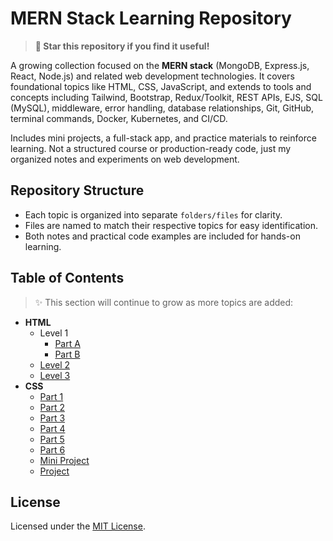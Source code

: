 # MERN Stack Learning Repository
> **🌟 Star this repository if you find it useful!**

A growing collection focused on the **MERN stack** (MongoDB, Express.js, React, Node.js) and related web development technologies. It covers foundational topics like HTML, CSS, JavaScript, and extends to tools and concepts including Tailwind, Bootstrap, Redux/Toolkit, REST APIs, EJS, SQL (MySQL), middleware, error handling, database relationships, Git, GitHub, terminal commands, Docker, Kubernetes, and CI/CD.

Includes mini projects, a full-stack app, and practice materials to reinforce learning. Not a structured course or production-ready code, just my organized notes and experiments on web development.

## Repository Structure
- Each topic is organized into separate `folders/files` for clarity.  
- Files are named to match their respective topics for easy identification.  
- Both notes and practical code examples are included for hands-on learning.

## Table of Contents
> ✨ This section will continue to grow as more topics are added:

- **HTML**
  - Level 1
    - [Part A](html/level-1/part-a)
    - [Part B](html/level-1/part-b)
  - [Level 2](html/level-2)
  - [Level 3](html/level-3)
- **CSS**
  - [Part 1](css/part-1)
  - [Part 2](css/part-2)
  - [Part 3](css/part-3)
  - [Part 4](css/part-4)
  - [Part 5](css/part-5)
  - [Part 6](css/part-6)
  - [Mini Project](css/mini-project)
  - [Project](css/project)

## License
Licensed under the [MIT License](./LICENSE).
